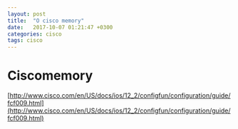 ```yaml
---
layout: post
title:  "О cisco memory"
date:   2017-10-07 01:21:47 +0300
categories: cisco
tags: cisco
---
```


# Сiscomemory
[http://www.cisco.com/en/US/docs/ios/12_2/configfun/configuration/guide/fcf009.html](http://www.cisco.com/en/US/docs/ios/12_2/configfun/configuration/guide/fcf009.html)
